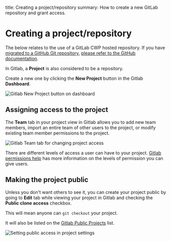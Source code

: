 title: Creating a project/repository
summary: How to create a new GitLab repository and grant access.

# Creating a project/repository

The below relates to the use of a GitLab CWP hosted repository. If you have [migrated to a GitHub Git repository](/working_with_projects/setting_up_your_project/#making-your-first-project-commit-2), [please refer to the GitHub documentation](https://help.github.com/).

In Gitlab, a **Project** is also considered to be a repository.

Create a new one by clicking the **New Project** button in the Gitlab **Dashboard**.

![Gitlab New Project button on dashboard](/_images/gitlab-new-project.jpg)

## Assigning access to the project

The **Team** tab in your project view in Gitlab allows you to add new team members, import an entire team of other
users to the project, or modify existing team member permissions to the project.

![Gitlab Team tab for changing project access](/_images/gitlab-team-access.jpg)

There are different levels of access a user can have to your project.
[Gitlab permissions help](https://gitlab.cwp.govt.nz/help/user/permissions.md) has more information on the levels of permission
you can give users.

## Making the project public

Unless you don't want others to see it, you can create your project public by going to **Edit** tab while
viewing your project in Gitlab and checking the **Public clone access** checkbox.

This will mean anyone can `git checkout` your project.

It will also be listed on the [Gitlab Public Projects](http://gitlab.cwp.govt.nz/public) list.

![Setting public access in project settings](/_images/gitlab-public-project-setting.jpg)
